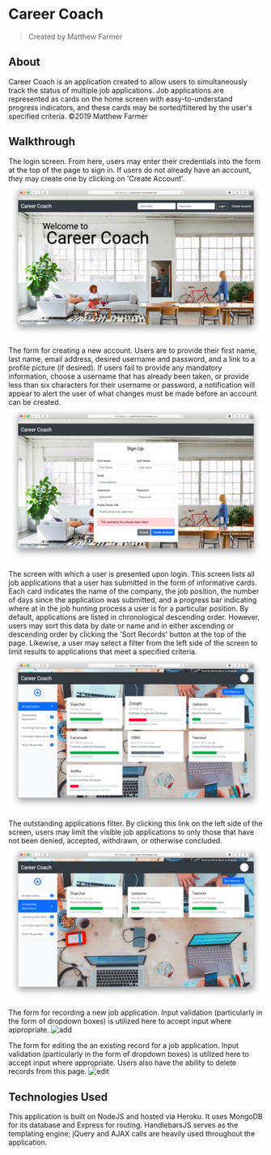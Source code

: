 # **Career Coach**
> Created by Matthew Farmer

## About
Career Coach is an application created to allow users to simultaneously track the status of multiple job applications. Job applications are represented as cards on the home screen with easy-to-understand progress indicators, and these cards may be sorted/filtered by the user's specified criteria. ©2019 Matthew Farmer

## Walkthrough

The login screen. From here, users may enter their credentials into the form at the top of the page to sign in. If users do not already have an account, they may create one by clicking on 'Create Account'.
![login](/app/public/demoMedia/login.png)

The form for creating a new account. Users are to provide their first name, last name, email address, desired username and password, and a link to a profile picture (if desired). If users fail to provide any mandatory information, choose a username that has already been taken, or provide less than six characters for their username or password, a notification will appear to alert the user of what changes must be made before an account can be created.
![createAccount](/app/public/demoMedia/createAccount.png)

The screen with which a user is presented upon login. This screen lists all job applications that a user has submitted in the form of informative cards. Each card indicates the name of the company, the job position, the number of days since the application was submitted, and a progress bar indicating where at in the job hunting process a user is for a particular position. By default, applications are listed in chronological descending order. However, users may sort this data by date or name and in either ascending or descending order by clicking the 'Sort Records' button at the top of the page. Likewise, a user may select a filter from the left side of the screen to limit results to applications that meet a specified criteria.
![allApps](/app/public/demoMedia/allApps.png)

The outstanding applications filter. By clicking this link on the left side of the screen, users may limit the visible job applications to only those that have not been denied, accepted, withdrawn, or otherwise concluded.
![outstandingApps](/app/public/demoMedia/outstandingApps.png)

The form for recording a new job application. Input validation (particularly in the form of dropdown boxes) is utilized here to accept input where appropriate.
![add](/app/public/demoMedia/add.png)

The form for editing the an existing record for a job application. Input validation (particularly in the form of dropdown boxes) is utilized here to accept input where appropriate. Users also have the ability to delete records from this page.
![edit](/app/public/demoMedia/edit.png)

## Technologies Used

This application is built on NodeJS and hosted via Heroku. It uses MongoDB for its database and Express for routing. HandlebarsJS serves as the templating engine; jQuery and AJAX calls are heavily used throughout the application.
